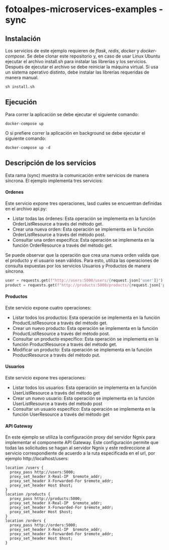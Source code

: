 # fotoalpes-microservices-examples - sync

## Instalación

Los servicios de este ejemplo requieren de *flask*, *redis*, *docker* y *docker-compose*. Se debe clonar este repositorio y, en caso de usar Linux Ubuntu ejecutar el archivo install.sh para instalar las librerías y los servicios. Después de ejecutar el archivo se debe reiniciar la máquina virtual. Si usa un sistema operativo distinto, debe instalar las librerías requeridas de manera manual.

```
sh install.sh
```

## Ejecución

Para correr la aplicación se debe ejecutar el siguiente comando:


```
docker-compose up
```

O si prefiere correr la aplicación en background se debe ejecutar el siguiente comando:

```
docker-compose up -d
```



## Descripción de los servicios

Esta rama (sync) muestra la comunicación entre servicios de manera síncrona. El ejemplo implementa tres servicios:

#### Ordenes

Este servicio expone tres operaciones, lasd cuales se encuentran definidas en el archivo api.py:

- Listar todas las órdenes: Esta operación se implementa en la función OrderListResource a través del método get.
- Crear una nueva orden: Esta operación se implementa en la función OrderListResource a través del método post.
- Consultar una orden específica: Esta operación se implementa en la función OrderResource a través del método get.

Se puede observar que la operación que crea una nueva orden valida que el producto y el usuario sean válidos. Para esto, utiliza las operaciones de consulta expuestas por los servicios Usuarios y Productos de manera síncrona.

```python
user = requests.get(f"http://users:5000/users/{request.json['user']}")
product = requests.get(f"http://products:5000/products/{request.json['product']}")
```

#### Productos

Este servicio expone cuatro operaciones:

- Listar todos los productos: Esta operación se implementa en la función ProductListResource a través del método get.
- Crear un nuevo producto: Esta operación se implementa en la función ProductListResource a través del método post.
- Consultar un producto específico: Esta operación se implementa en la función ProductResource a través del método get.
- Modificar un producto: Esta operación se implementa en la función ProductResource a través del método put.

#### Usuarios

Este servicio expone tres operaciones:

- Listar todos los usuarios: Esta operación se implementa en la función UserListResource a través del método get
- Crear un nuevo usuario: Esta operación se implementa en la función UserListResource a través del método post
- Consultar un usuario específico: Esta operación se implementa en la función UserResource a través del método get

#### API Gateway

En este ejemplo se utiliza la configuración proxy del servidor Ngnix para implementar el componente API Gateway. Este configuración permite que todas las solicitudes se hagan al servidor Ngnix y este redireccione al servicio correspondiente de acuerdo a la ruta especificada en el url, por ejemplo http://localhost/users:

```
location /users {
  proxy_pass http://users:5000;
  proxy_set_header X-Real-IP  $remote_addr;
  proxy_set_header X-Forwarded-For $remote_addr;
  proxy_set_header Host $host;
}
location /products {
  proxy_pass http://products:5000;
  proxy_set_header X-Real-IP  $remote_addr;
  proxy_set_header X-Forwarded-For $remote_addr;
  proxy_set_header Host $host;
}
location /orders {
  proxy_pass http://orders:5000;
  proxy_set_header X-Real-IP  $remote_addr;
  proxy_set_header X-Forwarded-For $remote_addr;
  proxy_set_header Host $host;
}
```

